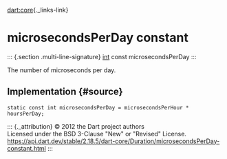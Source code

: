 [dart:core](../../dart-core/dart-core-library){._links-link}

microsecondsPerDay constant
===========================

::: {.section .multi-line-signature}
[int](../int-class) const microsecondsPerDay
:::

The number of microseconds per day.

Implementation {#source}
--------------

``` {.language-dart data-language="dart"}
static const int microsecondsPerDay = microsecondsPerHour * hoursPerDay;
```

::: {._attribution}
© 2012 the Dart project authors\
Licensed under the BSD 3-Clause \"New\" or \"Revised\" License.\
<https://api.dart.dev/stable/2.18.5/dart-core/Duration/microsecondsPerDay-constant.html>
:::

